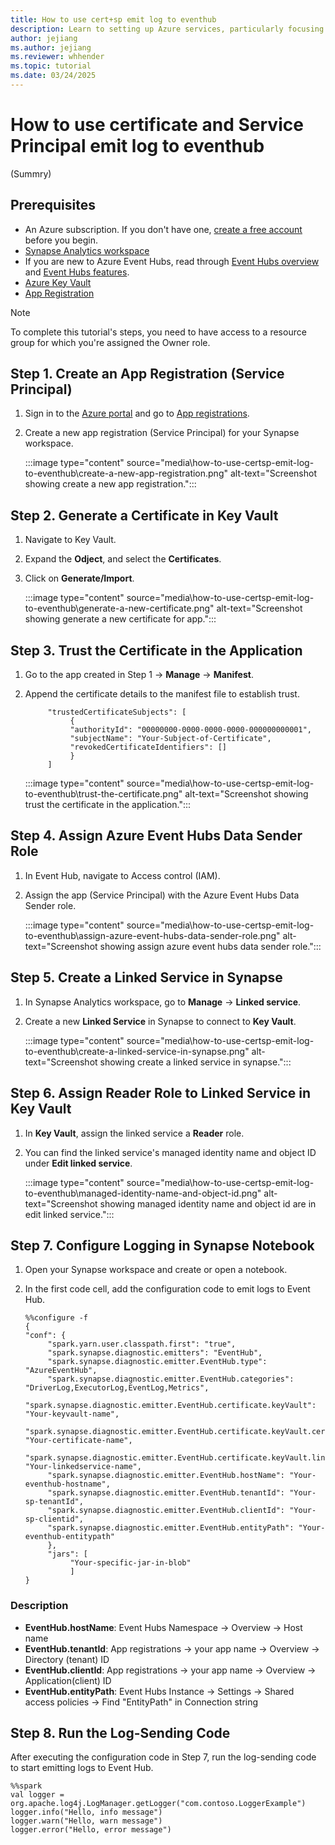 ```yaml
---
title: How to use cert+sp emit log to eventhub
description: Learn to setting up Azure services, particularly focusing on integrating Azure Synapse with Event Hubs and Key Vault.
author: jejiang
ms.author: jejiang
ms.reviewer: whhender
ms.topic: tutorial
ms.date: 03/24/2025
---
```


# How to use certificate and Service Principal emit log to eventhub

(Summry)

## Prerequisites

- An Azure subscription. If you don't have one, [create a free account](https://azure.microsoft.com/free/) before you begin.
- [Synapse Analytics workspace](/azure/synapse-analytics/get-started-create-workspace)
- If you are new to Azure Event Hubs, read through [Event Hubs overview](/azure/event-hubs/event-hubs-about) and [Event Hubs features](/azure/event-hubs/event-hubs-features).
- [Azure Key Vault](/azure/key-vault/general/overview)
- [App Registration](https://ms.portal.azure.com/#view/Microsoft_AAD_RegisteredApps/ApplicationsListBlade)

> [!Note]
>
> To complete this tutorial's steps, you need to have access to a resource group for which you're assigned the Owner role. 
>

## Step 1. Create an App Registration (Service Principal)

1. Sign in to the [Azure portal](https://portal.azure.com/) and go to [App registrations](/entra/identity-platform/quickstart-register-app#register-an-application).
2. Create a new app registration (Service Principal) for your Synapse workspace.

     :::image type="content" source="media\how-to-use-certsp-emit-log-to-eventhub\create-a-new-app-registration.png" alt-text="Screenshot showing create a new app registration.":::

## Step 2. Generate a Certificate in Key Vault

1. Navigate to Key Vault.
2. Expand the **Odject**, and select the **Certificates**.
3. Click on **Generate/Import**. 

     :::image type="content" source="media\how-to-use-certsp-emit-log-to-eventhub\generate-a-new-certificate.png" alt-text="Screenshot showing generate a new certificate for app.":::

## Step 3. Trust the Certificate in the Application 

1. Go to the app created in Step 1 -> **Manage** -> **Manifest**. 
2. Append the certificate details to the manifest file to establish trust. 

     ```
          "trustedCertificateSubjects": [ 
               { 
               "authorityId": "00000000-0000-0000-0000-000000000001", 
               "subjectName": "Your-Subject-of-Certificate", 
               "revokedCertificateIdentifiers": [] 
               } 
          ] 
     ```

     :::image type="content" source="media\how-to-use-certsp-emit-log-to-eventhub\trust-the-certificate.png" alt-text="Screenshot showing trust the certificate in the application.":::

## Step 4. Assign Azure Event Hubs Data Sender Role 

1. In Event Hub, navigate to Access control (IAM).
2. Assign the app (Service Principal) with the Azure Event Hubs Data Sender role. 

     :::image type="content" source="media\how-to-use-certsp-emit-log-to-eventhub\assign-azure-event-hubs-data-sender-role.png" alt-text="Screenshot showing assign azure event hubs data sender role.":::

## Step 5. Create a Linked Service in Synapse

1. In Synapse Analytics workspace, go to **Manage** -> **Linked service**.
2. Create a new **Linked Service** in Synapse to connect to **Key Vault**. 

     :::image type="content" source="media\how-to-use-certsp-emit-log-to-eventhub\create-a-linked-service-in-synapse.png" alt-text="Screenshot showing create a linked service in synapse.":::

## Step 6. Assign Reader Role to Linked Service in Key Vault

1. In **Key Vault**, assign the linked service a **Reader** role. 
2. You can find the linked service's managed identity name and object ID under **Edit linked service**. 

     :::image type="content" source="media\how-to-use-certsp-emit-log-to-eventhub\managed-identity-name-and-object-id.png" alt-text="Screenshot showing managed identity name and object id are in edit linked service.":::

## Step 7. Configure Logging in Synapse Notebook

1. Open your Synapse workspace and create or open a notebook.
2. In the first code cell, add the configuration code to emit logs to Event Hub.

     ```
     %%configure -f
     {
     "conf": { 
          "spark.yarn.user.classpath.first": "true", 
          "spark.synapse.diagnostic.emitters": "EventHub", 
          "spark.synapse.diagnostic.emitter.EventHub.type": "AzureEventHub", 
          "spark.synapse.diagnostic.emitter.EventHub.categories": "DriverLog,ExecutorLog,EventLog,Metrics", 
          "spark.synapse.diagnostic.emitter.EventHub.certificate.keyVault": "Your-keyvault-name", 
          "spark.synapse.diagnostic.emitter.EventHub.certificate.keyVault.certificateName": "Your-certificate-name", 
          "spark.synapse.diagnostic.emitter.EventHub.certificate.keyVault.linkedService": "Your-linkedservice-name", 
          "spark.synapse.diagnostic.emitter.EventHub.hostName": "Your-eventhub-hostname", 
          "spark.synapse.diagnostic.emitter.EventHub.tenantId": "Your-sp-tenantId", 
          "spark.synapse.diagnostic.emitter.EventHub.clientId": "Your-sp-clientid", 
          "spark.synapse.diagnostic.emitter.EventHub.entityPath": "Your-eventhub-entitypath" 
          }, 
          "jars": [ 
               "Your-specific-jar-in-blob" 
               ] 
     } 
     ```
### Description

- **EventHub.hostName**: Event Hubs Namespace -> Overview -> Host name
- **EventHub.tenantId**: App registrations -> your app name -> Overview -> Directory (tenant) ID 
- **EventHub.clientId**: App registrations -> your app name -> Overview -> Application(client) ID 
- **EventHub.entityPath**: Event Hubs Instance -> Settings -> Shared access policies -> Find "EntityPath" in Connection string 

## Step 8. Run the Log-Sending Code

After executing the configuration code in Step 7, run the log-sending code to start emitting logs to Event Hub. 

```
%%spark
val logger = org.apache.log4j.LogManager.getLogger("com.contoso.LoggerExample") 
logger.info("Hello, info message")
logger.warn("Hello, warn message") 
logger.error("Hello, error message") 
```


